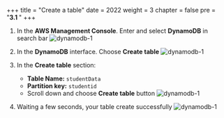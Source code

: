 +++
title = "Create a table"
date = 2022
weight = 3
chapter = false
pre = "<b>3.1 </b>"
+++

1. In the **AWS Management Console**. Enter and select **DynamoDB** in search bar
![dynamodb-1](/images/4-dynamodb/4.1-createtable/dynamodb-1.png)

1. In the **DynamoDB** interface. Choose **Create table**
![dynamodb-1](/images/4-dynamodb/4.1-createtable/dynamodb-2.png)
   
1. In the **Create table** section:
   - **Table Name:** `studentData`
   - **Partition key:** `studentid`
   - Scroll down and choose **Create table** button
![dynamodb-1](/images/4-dynamodb/4.1-createtable/dynamodb-3.png)

1. Waiting a few seconds, your table create successfully
![dynamodb-1](/images/4-dynamodb/4.1-createtable/dynamodb-4.png)

  